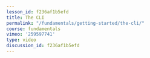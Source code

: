 ```yaml
---
lesson_id: f236af1b5efd
title: The CLI
permalink: "/fundamentals/getting-started/the-cli/"
course: fundamentals
vimeo: '259597741'
type: video
discussion_id: f236af1b5efd
---
```



